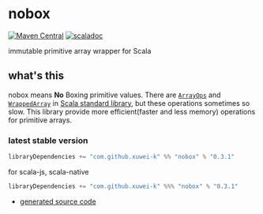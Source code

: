 # nobox

[![Maven Central](https://maven-badges.herokuapp.com/maven-central/com.github.xuwei-k/nobox_2.12/badge.svg)](https://maven-badges.herokuapp.com/maven-central/com.github.xuwei-k/nobox_2.12)
[![scaladoc](https://javadoc.io/badge2/com.github.xuwei-k/nobox_2.13/javadoc.svg)](https://javadoc.io/doc/com.github.xuwei-k/nobox_2.13/latest/nobox/index.html)

immutable primitive array wrapper for Scala

## what's this

nobox means **No** Boxing primitive values.
There are [`ArrayOps`](https://github.com/scala/scala/blob/v2.12.13/src/library/scala/collection/mutable/ArrayOps.scala) and [`WrappedArray`](https://github.com/scala/scala/blob/v2.12.13/src/library/scala/collection/mutable/WrappedArray.scala) in [Scala standard library](http://docs.scala-lang.org/overviews/collections/arrays.html), but these operations sometimes so slow.
This library provide more efficient(faster and less memory) operations for primitive arrays.

### latest stable version

```scala
libraryDependencies += "com.github.xuwei-k" %% "nobox" % "0.3.1"
```

for scala-js, scala-native

```scala
libraryDependencies += "com.github.xuwei-k" %%% "nobox" % "0.3.1"
```

- [generated source code](http://java-src.appspot.com/com.github.xuwei-k/nobox_2.12?latest)
